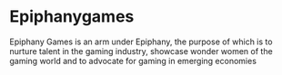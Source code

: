 # Epiphanygames
 Epiphany Games is an arm under Epiphany, the purpose of which is to nurture talent in the gaming industry, showcase wonder women of the gaming world and to advocate for gaming in emerging economies
